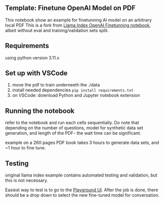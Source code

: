 ## Template: Finetune OpenAI Model on PDF 

This notebook show an example for finetunning AI model on an arbitrary local PDF
This is a fork from [Llama Index OpenAI Finetunning notebook](https://github.com/jerryjliu/llama_index/blob/main/docs/examples/finetuning/openai_fine_tuning.ipynb), albeit without eval and training/validation sets split.

## Requirements
using python version 3.11.x

## Set up with VSCode
1. move the pdf to train underneeth the ./data
2. install needed dependencies `pip install requirements.txt`
3. on VSCode: download Python and Jupyter notebook extension

## Running the notebook
refer to the notebook and run each cells sequentially. Do note that depending on the number of questions, model for synthetic data set generation, and length of the PDF- the wait time can be significant.

example on a 260 pages PDF book takes 3 hours to generate data sets, and ~1 hour to fine tune.

## Testing
original llama index example contains automated testing and validation, but this is not necessary.

Easiest way to test is to go to the [Playground UI](https://platform.openai.com/playground).
After the job is done, there should be a drop down to select the new fine-tuned model for conversation.
